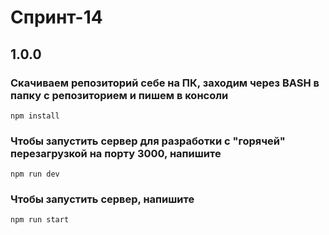# Спринт-14

## 1.0.0

### Скачиваем репозиторий себе на ПК, заходим через BASH в папку с репозиторием и пишем в консоли 
```
npm install
```

### Чтобы запустить сервер для разработки с "горячей" перезагрузкой на порту 3000, напишите
```
npm run dev
```

### Чтобы запустить сервер, напишите
```
npm run start
```
